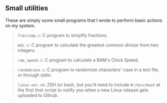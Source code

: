 ## Small utilities

These are simply some small programs that I wrote to perform basic actions on my system.

>``fracsimp.c``: C program to simplify fractions.

>``mdc.c``: C program to calculate the greatest common divisor from two integers.

>``ram_speed.c``: C program to calculate a RAM's Clock Speed.

>``randomcase.c``: C program to randomize characters' case in a text file, or through stdin.

>``linux-ver.sh``: ZSH (or bash, but you'd need to include ``#!/bin/bash`` at the first line) script to notify you when a new Linux release gets uploaded to Github.